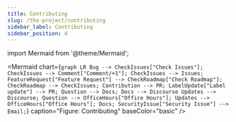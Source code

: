 ```yaml
---
title: Contributing
slug: /the-project/contributing
sidebar_label: Contributing
sidebar_position: 4
---
```


import Mermaid from '@theme/Mermaid';


<Mermaid chart={`
	graph LR
		Bug --> CheckIssues["Check Issues"];
    CheckIssues --> Comment["Comment/+1"];
    CheckIssues --> Issues;
    FeatureRequest["Feature Request"] --> CheckRoadmap["Check Roadmap"];
    CheckRoadmap --> CheckIssues;
    Contribution --> PR;
    LabelUpdate["Label update"] --> PR;
    Question --> Docs;
    Docs --> Discourse
    Updates --> Discourse;
    Question --> OfficeHours["Office Hours"];
    Updates --> OfficeHours["Office Hours"];
    Docs;
    SecurityIssue["Security Issue"] --> Email;
`} caption="Figure: Contributing" baseColor="basic" />